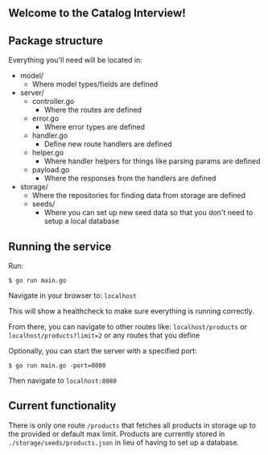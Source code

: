 ## Welcome to the Catalog Interview!

## Package structure

Everything you'll need will be located in:

- model/
  - Where model types/fields are defined
- server/
  - controller.go
    - Where the routes are defined
  - error.go
    - Where error types are defined
  - handler.go
    - Define new route handlers are defined
  - helper.go
    - Where handler helpers for things like parsing params are defined
  - payload.go
    - Where the responses from the handlers are defined
- storage/
  - Where the repositories for finding data from storage are defined
  - seeds/
    - Where you can set up new seed data so that you don't need to setup a local database

## Running the service

Run:

`$ go run main.go`

Navigate in your browser to: `localhost`

This will show a healthcheck to make sure everything is running correctly.

From there, you can navigate to other routes like:
`localhost/products` or `localhost/products?limit=2` or any routes that you define

Optionally, you can start the server with a specified port:

`$ go run main.go -port=8080`

Then navigate to `localhost:8080`

## Current functionality
There is only one route `/products` that fetches all products in storage up to the provided or default max limit.
Products are currently stored in `./storage/seeds/products.json` in lieu of having to set up a database.

